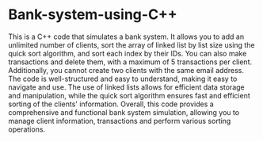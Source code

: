# Bank-system-using-C++
This is a C++ code that simulates a bank system. It allows you to add an unlimited number of clients, sort the array of linked list by list size using the quick sort algorithm, and sort each index by their IDs. You can also make transactions and delete them, with a maximum of 5 transactions per client. Additionally, you cannot create two clients with the same email address. The code is well-structured and easy to understand, making it easy to navigate and use. The use of linked lists allows for efficient data storage and manipulation, while the quick sort algorithm ensures fast and efficient sorting of the clients' information. Overall, this code provides a comprehensive and functional bank system simulation, allowing you to manage client information, transactions and perform various sorting operations.

